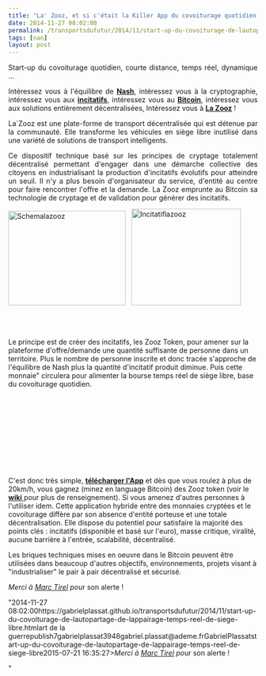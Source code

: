 ```yaml
---
title: "La' Zooz, et si c'était la Killer App du covoiturage quotidien ?"
date: 2014-11-27 08:02:00
permalink: /transportsdufutur/2014/11/start-up-du-covoiturage-de-lautopartage-de-lappairage-temps-reel-de-siege-libre.html
tags: [nan]
layout: post
---
```


<p style="text-align: justify;">Start-up du covoiturage quotidien, courte distance, temps réel, dynamique ...</p> <p style="text-align: justify;">Intéressez vous à l'équilibre de <a href="https://gabrielplassat.github.io/transportsdufutur/2010/09/theorie-des-jeux-et-confiance-appliquees-aux-transports.html" target="_blank"><strong>Nash</strong></a>, intéressez vous à la cryptographie, intéressez vous aux <a href="https://gabrielplassat.github.io/transportsdufutur/?s=incitatif" target="_blank"><strong>incitatifs</strong></a>, intéressez vous au <a href="https://bitcoin.org/fr/" target="_blank"><strong>Bitcoin</strong></a>, intéressez vous aux solutions entièrement décentralisées, Intéressez vous à <a href="http://lazooz.org/" target="_blank"><strong>La Zooz</strong></a> !</p> <p style="text-align: justify;">La`Zooz est une plate-forme de transport décentralisée qui est détenue par la communauté. Elle transforme les véhicules en siège libre inutilisé dans une variété de solutions de transport intelligents.</p> <p style="text-align: justify;">Ce dispositif technique basé sur les principes de cryptage totalement décentralisé permettant d'engager dans une démarche collective des citoyens en industrialisant la production d'incitatifs évolutifs pour atteindre un seuil. Il n'y a plus besoin d'organisateur du service, d'entité au centre pour faire rencontrer l'offre et la demande. La Zooz emprunte au Bitcoin sa technologie de cryptage et de validation pour générer des incitatifs.</p> <p style="text-align: justify;"><a class="asset-img-link" href="https://gabrielplassat.github.io/transportsdufutur/wp-content/uploads/sites/6/old/6a0120a66d2ad4970b01b8d09a5c8a970c-pi.png" style="display: inline;"><img rel="lightbox[]" alt="Schemalazooz" border="0" class="asset  asset-image at-xid-6a0120a66d2ad4970b01b8d09a5c8a970c img-responsive" height="191" src="/wp-content/uploads/sites/6/old/6a0120a66d2ad4970b01b8d09a5c8a970c-800wi.png" title="Schemalazooz" width="237" /></a>   <a class="asset-img-link" href="https://gabrielplassat.github.io/transportsdufutur/wp-content/uploads/sites/6/old/6a0120a66d2ad4970b01bb07b5b004970d-pi.png" style="display: inline;"><img rel="lightbox[]" alt="Incitatiflazooz" border="0" class="asset  asset-image at-xid-6a0120a66d2ad4970b01bb07b5b004970d img-responsive" height="195" src="/wp-content/uploads/sites/6/old/6a0120a66d2ad4970b01bb07b5b004970d-800wi.png" title="Incitatiflazooz" width="221" /></a></p> <p style="text-align: justify;"> </p>   <!--more--> <br />Le principe est de créer des incitatifs, les Zooz Token, pour amener sur la plateforme d'offre/demande une quantité suffisante de personne dans un territoire. Plus le nombre de personne inscrite et donc tracée s'approche de l'équilibre de Nash plus la quantité d'incitatif produit diminue. Puis cette monnaie" circulera pour alimenter la bourse temps réel de siège libre, base du covoiturage quotidien. <p><iframe allowfullscreen="""" frameborder=""0"" height=""315"" src=""//www.youtube.com/embed/jlkOqGplfKw"" width=""500""></iframe></p> <p style=""text-align: justify>C'est donc très simple, <a href=""http://lazooz.org/portfolio/movement-is-our-proof-of-work/"" target=""_blank""><strong>télécharger l'App</strong></a> et dès que vous roulez à plus de 20km/h, vous gagnez (minez en language Bitcoin) des Zooz token (voir le <a href=""http://lazooz.org/wiki/index.php?title=Main_Page"" target=""_blank""><strong>wiki</strong> </a>pour plus de renseignement). Si vous amenez d'autres personnes à l'utiliser idem. Cette application hybride entre des monnaies cryptées et le covoiturage diffère par son absence d'entité porteuse et une totale décentralisation. Elle dispose du potentiel pour satisfaire la majorité des points clés : incitatifs (disponible et basé sur l'euro), masse critique, viralité, aucune barrière à l'entrée, scalabilité, décentralisé.</p> <p style=""text-align: justify>Les briques techniques mises en oeuvre dans le Bitcoin peuvent être utilisées dans beaucoup d'autres objectifs, environnements, projets visant à "industrialiser" le pair à pair décentralisé et sécurisé.</p> <p style=""text-align: justify><em>Merci à <a href=""http://about.me/mtirel"" target=""_blank"">Marc Tirel</a> po</em>ur son alerte !</p>"2014-11-27 08:02:00https://gabrielplassat.github.io/transportsdufutur/2014/11/start-up-du-covoiturage-de-lautopartage-de-lappairage-temps-reel-de-siege-libre.htmlart de la guerrepublish7gabrielplassat3948gabriel.plassat@ademe.frGabrielPlassatstart-up-du-covoiturage-de-lautopartage-de-lappairage-temps-reel-de-siege-libre2015-07-21 16:35:27><em>Merci à <a href=""http://about.me/mtirel"" target=""_blank"">Marc Tirel</a> po</em>ur son alerte !</p>"
